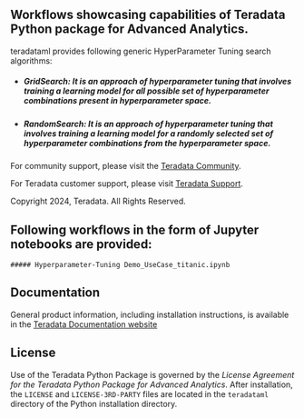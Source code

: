 ## Workflows showcasing capabilities of Teradata Python package for Advanced Analytics.

teradataml provides following generic HyperParameter Tuning search algorithms:
* ##### GridSearch:  It is an approach of hyperparameter tuning that involves training a learning model for all possible set of hyperparameter combinations present in hyperparameter space.
* ##### RandomSearch: It is an approach of hyperparameter tuning that involves training a learning model for a randomly selected set of hyperparameter combinations from the hyperparameter space. 

For community support, please visit the [Teradata Community](https://support.teradata.com/community?id=community_forum&sys_id=14fe131e1bf7f304682ca8233a4bcb1d).

For Teradata customer support, please visit [Teradata Support](https://support.teradata.com/csm).

Copyright 2024, Teradata. All Rights Reserved.

## Following workflows in the form of Jupyter notebooks are provided:
    ##### Hyperparameter-Tuning Demo_UseCase_titanic.ipynb

## Documentation

General product information, including installation instructions, is available in the [Teradata Documentation website](https://docs.teradata.com/search/documents?query=package+python+-lake&filters=category~%2522Programming+Reference%2522_%2522User+Guide%2522*prodname~%2522Teradata+Package+for+Python%2522_%2522Teradata+Python+Package%2522&sort=last_update&virtual-field=title_only&content-lang=)

## License

Use of the Teradata Python Package is governed by the *License Agreement for the Teradata Python Package for Advanced Analytics*. 
After installation, the `LICENSE` and `LICENSE-3RD-PARTY` files are located in the `teradataml` directory of the Python installation directory.
